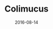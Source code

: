 ---
layout: post
title: "Colimucus"
date: 2016-08-14
categories: [Safari des Amis]
image: http://www.pokepedia.fr/images/6/68/Colimucus-XY.png
caught: Colimucus
location: Safari des Amis
level: 30
version: X
---
